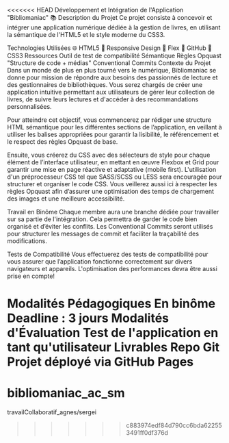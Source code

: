 <<<<<<< HEAD
Développement et Intégration de l'Application "Bibliomaniac" 📚
Description du Projet
Ce projet consiste à concevoir et intégrer une application numérique dédiée à la gestion de livres, en utilisant la sémantique de l'HTML5 et le style moderne du CSS3.

Technologies Utilisées
🌐 HTML5
📱 Responsive Design
🌟 Flex
🔧 GitHub
🎨 CSS3
Ressources
Outil de test de compatibilité
Sémantique
Règles Opquast "Structure de code + médias"
Conventional Commits
Contexte du Projet
Dans un monde de plus en plus tourné vers le numérique, Bibliomaniac se donne pour mission de répondre aux besoins des passionnés de lecture et des gestionnaires de bibliothèques. Vous serez chargés de créer une application intuitive permettant aux utilisateurs de gérer leur collection de livres, de suivre leurs lectures et d'accéder à des recommandations personnalisées.

Pour atteindre cet objectif, vous commencerez par rédiger une structure HTML sémantique pour les différentes sections de l’application, en veillant à utiliser les balises appropriées pour garantir la lisibilité, le référencement et le respect des règles Opquast de base.

Ensuite, vous créerez du CSS avec des sélecteurs de style pour chaque élément de l’interface utilisateur, en mettant en œuvre Flexbox et Grid pour garantir une mise en page réactive et adaptative (mobile first). L'utilisation d'un préprocesseur CSS tel que SASS/SCSS ou LESS sera encouragée pour structurer et organiser le code CSS. Vous veillerez aussi ici à respecter les règles Opquast afin d’assurer une optimisation des temps de chargement des images et une meilleure accessibilité.

Travail en Binôme
Chaque membre aura une branche dédiée pour travailler sur sa partie de l'intégration. Cela permettra de garder le code bien organisé et d’éviter les conflits. Les Conventional Commits seront utilisés pour structurer les messages de commit et faciliter la traçabilité des modifications.

Tests de Compatibilité
Vous effectuerez des tests de compatibilité pour vous assurer que l’application fonctionne correctement sur divers navigateurs et appareils. L'optimisation des performances devra être aussi prise en compte!

Modalités Pédagogiques
En binôme
Deadline : 3 jours
Modalités d'Évaluation
Test de l'application en tant qu'utilisateur
Livrables
Repo Git
Projet déployé via GitHub Pages
=======
# bibliomaniac_ac_sm
travailCollaboratif_agnes/sergei
>>>>>>> c883974edf84d790cc6bda622553491ff0df376d
